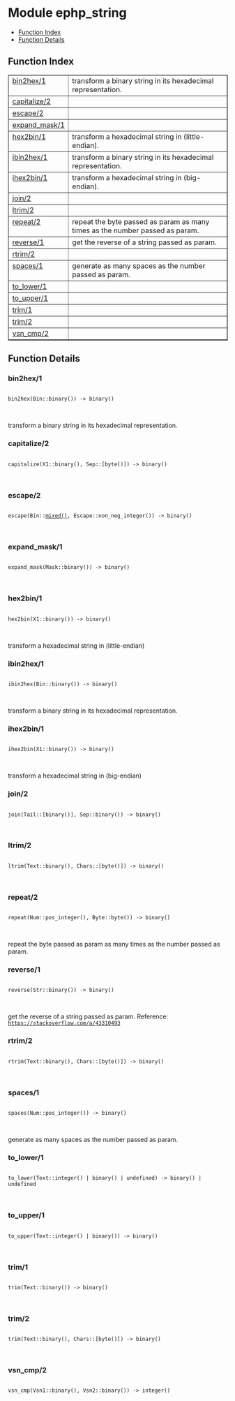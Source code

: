 

# Module ephp_string #
* [Function Index](#index)
* [Function Details](#functions)

<a name="index"></a>

## Function Index ##


<table width="100%" border="1" cellspacing="0" cellpadding="2" summary="function index"><tr><td valign="top"><a href="#bin2hex-1">bin2hex/1</a></td><td>transform a binary string in its hexadecimal representation.</td></tr><tr><td valign="top"><a href="#capitalize-2">capitalize/2</a></td><td></td></tr><tr><td valign="top"><a href="#escape-2">escape/2</a></td><td></td></tr><tr><td valign="top"><a href="#expand_mask-1">expand_mask/1</a></td><td></td></tr><tr><td valign="top"><a href="#hex2bin-1">hex2bin/1</a></td><td>transform a hexadecimal string in (little-endian).</td></tr><tr><td valign="top"><a href="#ibin2hex-1">ibin2hex/1</a></td><td>transform a binary string in its hexadecimal representation.</td></tr><tr><td valign="top"><a href="#ihex2bin-1">ihex2bin/1</a></td><td>transform a hexadecimal string in (big-endian).</td></tr><tr><td valign="top"><a href="#join-2">join/2</a></td><td></td></tr><tr><td valign="top"><a href="#ltrim-2">ltrim/2</a></td><td></td></tr><tr><td valign="top"><a href="#repeat-2">repeat/2</a></td><td>repeat the byte passed as param as many times as the number passed as param.</td></tr><tr><td valign="top"><a href="#reverse-1">reverse/1</a></td><td>get the reverse of a string passed as param.</td></tr><tr><td valign="top"><a href="#rtrim-2">rtrim/2</a></td><td></td></tr><tr><td valign="top"><a href="#spaces-1">spaces/1</a></td><td>generate as many spaces as the number passed as param.</td></tr><tr><td valign="top"><a href="#to_lower-1">to_lower/1</a></td><td></td></tr><tr><td valign="top"><a href="#to_upper-1">to_upper/1</a></td><td></td></tr><tr><td valign="top"><a href="#trim-1">trim/1</a></td><td></td></tr><tr><td valign="top"><a href="#trim-2">trim/2</a></td><td></td></tr><tr><td valign="top"><a href="#vsn_cmp-2">vsn_cmp/2</a></td><td></td></tr></table>


<a name="functions"></a>

## Function Details ##

<a name="bin2hex-1"></a>

### bin2hex/1 ###

<pre><code>
bin2hex(Bin::binary()) -&gt; binary()
</code></pre>
<br />

transform a binary string in its hexadecimal representation.

<a name="capitalize-2"></a>

### capitalize/2 ###

<pre><code>
capitalize(X1::binary(), Sep::[byte()]) -&gt; binary()
</code></pre>
<br />

<a name="escape-2"></a>

### escape/2 ###

<pre><code>
escape(Bin::<a href="#type-mixed">mixed()</a>, Escape::non_neg_integer()) -&gt; binary()
</code></pre>
<br />

<a name="expand_mask-1"></a>

### expand_mask/1 ###

<pre><code>
expand_mask(Mask::binary()) -&gt; binary()
</code></pre>
<br />

<a name="hex2bin-1"></a>

### hex2bin/1 ###

<pre><code>
hex2bin(X1::binary()) -&gt; binary()
</code></pre>
<br />

transform a hexadecimal string in (little-endian)

<a name="ibin2hex-1"></a>

### ibin2hex/1 ###

<pre><code>
ibin2hex(Bin::binary()) -&gt; binary()
</code></pre>
<br />

transform a binary string in its hexadecimal representation.

<a name="ihex2bin-1"></a>

### ihex2bin/1 ###

<pre><code>
ihex2bin(X1::binary()) -&gt; binary()
</code></pre>
<br />

transform a hexadecimal string in (big-endian)

<a name="join-2"></a>

### join/2 ###

<pre><code>
join(Tail::[binary()], Sep::binary()) -&gt; binary()
</code></pre>
<br />

<a name="ltrim-2"></a>

### ltrim/2 ###

<pre><code>
ltrim(Text::binary(), Chars::[byte()]) -&gt; binary()
</code></pre>
<br />

<a name="repeat-2"></a>

### repeat/2 ###

<pre><code>
repeat(Num::pos_integer(), Byte::byte()) -&gt; binary()
</code></pre>
<br />

repeat the byte passed as param as many times as the number passed as param.

<a name="reverse-1"></a>

### reverse/1 ###

<pre><code>
reverse(Str::binary()) -&gt; binary()
</code></pre>
<br />

get the reverse of a string passed as param.
Reference: [`https://stackoverflow.com/a/43310493`](https://stackoverflow.com/a/43310493)

<a name="rtrim-2"></a>

### rtrim/2 ###

<pre><code>
rtrim(Text::binary(), Chars::[byte()]) -&gt; binary()
</code></pre>
<br />

<a name="spaces-1"></a>

### spaces/1 ###

<pre><code>
spaces(Num::pos_integer()) -&gt; binary()
</code></pre>
<br />

generate as many spaces as the number passed as param.

<a name="to_lower-1"></a>

### to_lower/1 ###

<pre><code>
to_lower(Text::integer() | binary() | undefined) -&gt; binary() | undefined
</code></pre>
<br />

<a name="to_upper-1"></a>

### to_upper/1 ###

<pre><code>
to_upper(Text::integer() | binary()) -&gt; binary()
</code></pre>
<br />

<a name="trim-1"></a>

### trim/1 ###

<pre><code>
trim(Text::binary()) -&gt; binary()
</code></pre>
<br />

<a name="trim-2"></a>

### trim/2 ###

<pre><code>
trim(Text::binary(), Chars::[byte()]) -&gt; binary()
</code></pre>
<br />

<a name="vsn_cmp-2"></a>

### vsn_cmp/2 ###

<pre><code>
vsn_cmp(Vsn1::binary(), Vsn2::binary()) -&gt; integer()
</code></pre>
<br />

